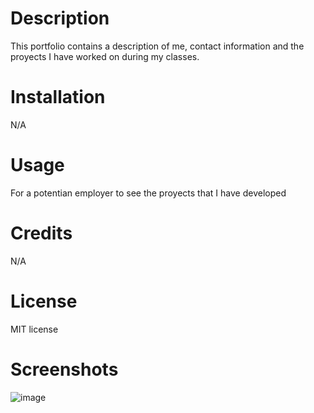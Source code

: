 # Description
This portfolio contains a description of me, contact information and the proyects I have worked on during my classes.

# Installation
N/A

# Usage
For a potentian employer to see the proyects that I have developed

# Credits
N/A

# License 
MIT license

# Screenshots
![image](https://github.com/ferewar/Portfolio/assets/73423237/bae66412-f7d7-4a8f-9373-915e32af0297)
